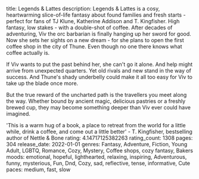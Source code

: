 title: Legends & Lattes
description: Legends & Lattes is a cosy, heartwarming slice-of-life fantasy about found families and fresh starts - perfect for fans of TJ Klune, Katherine Addison and T. Kingfisher. High fantasy, low stakes - with a double-shot of coffee. After decades of adventuring, Viv the orc barbarian is finally hanging up her sword for good. Now she sets her sights on a new dream - for she plans to open the first coffee shop in the city of Thune. Even though no one there knows what coffee actually is.

 If Viv wants to put the past behind her, she can't go it alone. And help might arrive from unexpected quarters. Yet old rivals and new stand in the way of success. And Thune's shady underbelly could make it all too easy for Viv to take up the blade once more. 

But the true reward of the uncharted path is the travellers you meet along the way. Whether bound by ancient magic, delicious pastries or a freshly brewed cup, they may become something deeper than Viv ever could have imagined.

 'This is a warm hug of a book, a place to retreat from the world for a little while, drink a coffee, and come out a little better' - T. Kingfisher, bestselling author of Nettle & Bone
rating: 4.14717125382263
rating_count: 1308
pages: 304
release_date: 2022-01-01
genres: Fantasy, Adventure, Fiction, Young Adult, LGBTQ, Romance, Cozy, Mystery, Coffee shops, cozy fantasy, Bakers
moods: emotional, hopeful, lighthearted, relaxing, inspiring, Adventurous, funny, mysterious, Fun, Dnd, Cozy, sad, reflective, tense, informative, Cute
paces: medium, fast, slow